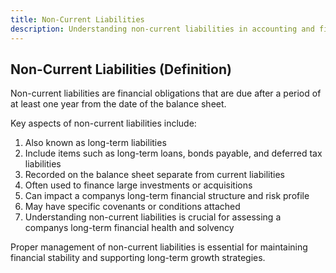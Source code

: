 ```yaml
---
title: Non-Current Liabilities
description: Understanding non-current liabilities in accounting and finance
---
```

## Non-Current Liabilities (Definition)
Non-current liabilities are financial obligations that are due after a period of at least one year from the date of the balance sheet.

Key aspects of non-current liabilities include:
1. Also known as long-term liabilities
2. Include items such as long-term loans, bonds payable, and deferred tax liabilities
3. Recorded on the balance sheet separate from current liabilities
4. Often used to finance large investments or acquisitions
5. Can impact a companys long-term financial structure and risk profile
6. May have specific covenants or conditions attached
7. Understanding non-current liabilities is crucial for assessing a companys long-term financial health and solvency

Proper management of non-current liabilities is essential for maintaining financial stability and supporting long-term growth strategies.